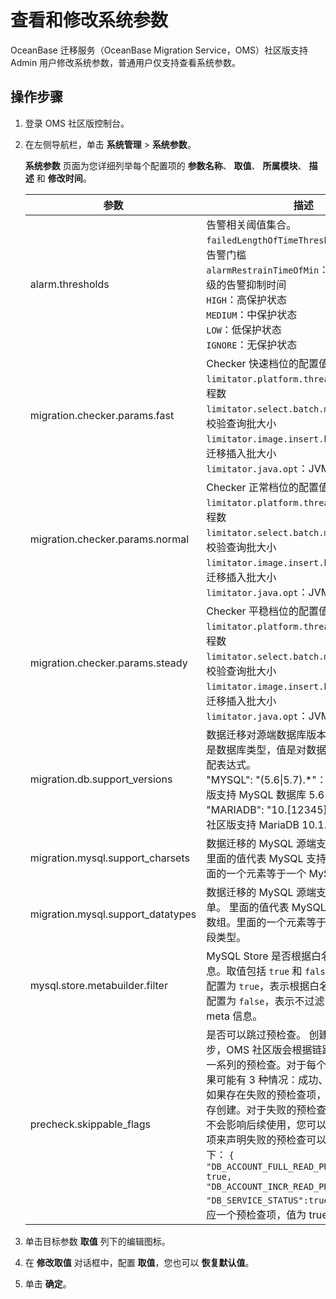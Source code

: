 # 查看和修改系统参数

OceanBase 迁移服务（OceanBase Migration Service，OMS）社区版支持 Admin 用户修改系统参数，普通用户仅支持查看系统参数。

## 操作步骤

1. 登录 OMS 社区版控制台。

2. 在左侧导航栏，单击 **系统管理** \> **系统参数**。

   **系统参数** 页面为您详细列举每个配置项的 **参数名称**、 **取值**、 **所属模块**、 **描述** 和 **修改时间**。

   |                参数                 |                                                                                                                                                                                                        描述                                                                                                                                                                                                        |                                                                                                                 默认值                                                                                                                  |
   |-----------------------------------|------------------------------------------------------------------------------------------------------------------------------------------------------------------------------------------------------------------------------------------------------------------------------------------------------------------------------------------------------------------------------------------------------------------|--------------------------------------------------------------------------------------------------------------------------------------------------------------------------------------------------------------------------------------|
   | alarm.thresholds                  | 告警相关阈值集合。<br> `failedLengthOfTimeThreshold`：项目失败告警门槛   <br> `alarmRestrainTimeOfMin`：针对不同告警等级的告警抑制时间   <br> `HIGH`：高保护状态   <br> `MEDIUM`：中保护状态   <br> `LOW`：低保护状态   <br> `IGNORE`：无保护状态    | {"delayThreshold":{"HIGH":30,"MEDIUM":300,"LOW":900},"failedLengthOfTimeThreshold":{"HIGH":30,"MEDIUM":300,"LOW":900},"alarmRestrainTimeOfMin":{"HIGH":3,"MEDIUM":3,"LOW":3,"IGNORE":100},"rule":"OMS_CONFIG_RULE_ALARM_THRESHOLDS"} |
   | migration.checker.params.fast     | Checker 快速档位的配置值。 <br> `limitator.platform.threads.number`：线程数  <br> `limitator.select.batch.max`：全量迁移/校验查询批大小   <br> `limitator.image.insert.batch.max`：全量迁移插入批大小   <br> `limitator.java.opt`：JVM 参数配置                                                | {"limitator.platform.threads.number": 32, "limitator.select.batch.max": 1200, "limitator.image.insert.batch.max": 400, "limitator.java.opt":"-server -Xms16g -Xmx16g -Xmn8g -Xss256k"}                                               |
   | migration.checker.params.normal   | Checker 正常档位的配置值。 <br> `limitator.platform.threads.number`：线程数   <br> `limitator.select.batch.max`：全量迁移/校验查询批大小  <br> `limitator.image.insert.batch.max`：全量迁移插入批大小   <br> `limitator.java.opt`：JVM 参数配置                                                | {"limitator.platform.threads.number": 8, "limitator.select.batch.max": 600, "limitator.image.insert.batch.max": 200, "limitator.java.opt":"-server -Xms8g -Xmx8g -Xmn4g -Xss256k"}                                                   |
   | migration.checker.params.steady   | Checker 平稳档位的配置值。 <br> `limitator.platform.threads.number`：线程数  <br> `limitator.select.batch.max`：全量迁移/校验查询批大小   <br> `limitator.image.insert.batch.max`：全量迁移插入批大小   <br> `limitator.java.opt`：JVM 参数配置                                                | {"limitator.platform.threads.number": 4, "limitator.select.batch.max": 200, "limitator.image.insert.batch.max": 100, "limitator.java.opt":"-server -Xms4g -Xmx4g -Xmn2g -Xss256k"}                                                   |
   | migration.db.support_versions     | 数据迁移对源端数据库版本的支持情况。 键是数据库类型，值是对数据库版本的正则匹配表达式。 <br> "MYSQL": "(5.6\|5.7).\*"：表示 OMS 社区版支持 MySQL 数据库 5.6 和 5.7 版本   <br> "MARIADB": "10.\[12345\].\*"：表示 OMS 社区版支持 MariaDB 10.1.0\~10.5.9 版本                                                                                                                           | {"MYSQL":"(5.6\|5.7).\*","MARIADB":"10.\[12345\].\*"}                                                                                                                                                                                |
   | migration.mysql.support_charsets  | 数据迁移的 MySQL 源端支持编码白名单。 里面的值代表 MySQL 支持的编码数组。里面的一个元素等于一个 MySQL 编码。                                                                                                                                                                                                                                                                                                                                | \["binary","utf8mb4","utf8"\]                                                                                                                                                                                                        |
   | migration.mysql.support_datatypes | 数据迁移的 MySQL 源端支持字段类型白名单。 里面的值代表 MySQL 支持的字段类型数组。里面的一个元素等于一个 MySQL 字段类型。                                                                                                                                                                                                                                                                                                                          | \[\]                                                                                                                                                                                                                                 |
   | mysql.store.metabuilder.filter    | MySQL Store 是否根据白名单过滤 meta 信息。取值包括 `true` 和 `false`： <br>配置为 `true`，表示根据白名单进行过滤。   <br> 配置为 `false`，表示不过滤，会拉取所有 meta 信息。                                                                                                                                                                                           | false                                                                                                                                                                                                                                |
   | precheck.skippable_flags          | 是否可以跳过预检查。 创建项目的最后一步，OMS 社区版会根据链路配置情况执行一系列的预检查。对于每个预检查项，其结果可能有 3 种情况：成功、警告和失败。 如果存在失败的预检查项，会阻塞项目的保存创建。对于失败的预检查，如果人工确认不会影响后续使用，您可以通过修改该配置项来声明失败的预检查可以跳过。示例如下： ``` { "DB_ACCOUNT_FULL_READ_PRIVILEGE": true, "DB_ACCOUNT_INCR_READ_PRIVILEGE":true, "DB_SERVICE_STATUS":true } ```  每个 key 对应一个预检查项，值为 true 表示其可跳过。                    | {}                                                                                                                                                                                                                                   |

3. 单击目标参数 **取值** 列下的编辑图标。

4. 在 **修改取值** 对话框中，配置 **取值**，您也可以 **恢复默认值**。

5. 单击 **确定**。

